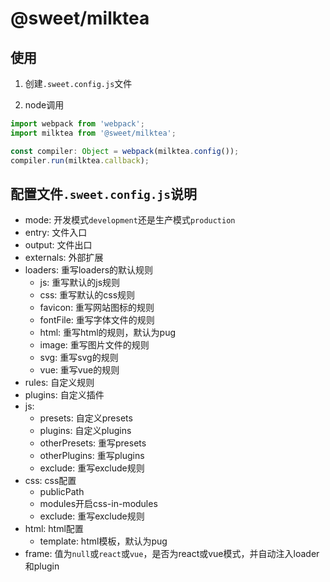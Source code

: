 # @sweet/milktea

## 使用

1. 创建`.sweet.config.js`文件

2. node调用

```javascript
import webpack from 'webpack';
import milktea from '@sweet/milktea';

const compiler: Object = webpack(milktea.config());
compiler.run(milktea.callback); 
```

## 配置文件`.sweet.config.js`说明

* mode: 开发模式`development`还是生产模式`production`
* entry: 文件入口
* output: 文件出口
* externals: 外部扩展
* loaders: 重写loaders的默认规则
  * js: 重写默认的js规则
  * css: 重写默认的css规则
  * favicon: 重写网站图标的规则
  * fontFile: 重写字体文件的规则
  * html: 重写html的规则，默认为pug
  * image: 重写图片文件的规则
  * svg: 重写svg的规则
  * vue: 重写vue的规则
* rules: 自定义规则
* plugins: 自定义插件
* js: 
  * presets: 自定义presets
  * plugins: 自定义plugins
  * otherPresets: 重写presets
  * otherPlugins: 重写plugins
  * exclude: 重写exclude规则
* css: css配置
  * publicPath
  * modules开启css-in-modules
  * exclude: 重写exclude规则
* html: html配置
  * template: html模板，默认为pug
* frame: 值为`null`或`react`或`vue`，是否为react或vue模式，并自动注入loader和plugin
